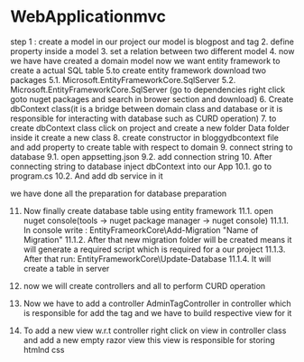# WebApplicationmvc
step 1 : create a model in our project our model is blogpost and tag
2. define property inside a model
3. set a relation between two different model
4. now we have have created a domain model now we want entity framework to create a actual SQL table
5.to create entity framework download two packages
   5.1. Microsoft.EntityFrameworkCore.SqlServer
   5.2. Microsoft.EntityFrameworkCore.SqlServer
   (go to dependencies right click goto nuget packages and search in brower section and download)
6. Create dbContext class(it is a bridge between domain class and database or it is responsible for interacting with database such as CURD operation)
7. to create dbContext class click on project and create a new folder Data folder inside it create a new class
8. create constructor in bloggydbcontext file and add property to create table with respect to domain
9. connect string to database
	9.1. open appsetting.json
	9.2. add connection string
10. After connecting string to database inject dbContext into our App
	10.1. go to program.cs
	10.2. And add db service in it

we have done all the preparation for database preparation

11. Now finally create database table using entity framework
	11.1. open nuget console(tools -> nuget package manager -> nuget console)
		11.1.1. In console write : EntityFrameorkCore\Add-Migration "Name of Migration"
		11.1.2. After that new migration folder will be created means it will generate a required script which is required for a our project
		11.1.3. After that run: EntityFrameworkCore\Update-Database
		11.1.4. It will create a table in server

12. now we will create controllers and all to perform CURD operation
13. Now we have to add a controller AdminTagController in controller which is responsible for add the tag and we have to build respective view for it
14. To add a new view w.r.t controller right click on view in controller class and add a new empty razor view this view is responsible for storing htmlnd css